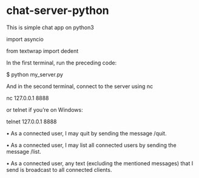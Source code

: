 # chat-server-python
This is simple chat app on python3

import asyncio

from textwrap import dedent

In the first terminal, run the preceding code:

$ python my_server.py

And in the second terminal, connect to the server using nc

nc 127.0.0.1 8888

or telnet if you’re on Windows:

telnet 127.0.0.1 8888


• As a connected user, I may quit by sending the message
/quit.

• As a connected user, I may list all connected users by
sending the message /list.

• As a connected user, any text (excluding the mentioned
messages) that I send is broadcast to all connected
clients.
